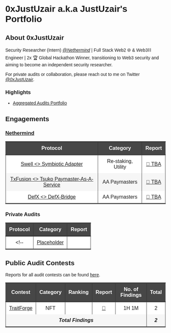 # 0xJustUzair a.k.a JustUzair's Portfolio

## About 0xJustUzair

Security Researcher (Intern) [*@Nethermind*](https://github.com/NethermindEth/) | Full Stack Web2 🌐 & Web3⛓️ Engineer | 2x 🏆 Global Hackathon Winner, transitioning to Web3 security and aiming to become an independent security researcher.

For private audits or collaboration, please reach out to me on Twitter [*@0xJustUzair*](https://twitter.com/0xJustUzair).

### Highlights

- [Aggregated Audits Portfolio](https://audits.sherlock.xyz/watson/JustUzair)

## Engagements

### [Nethermind](https://github.com/NethermindEth/)

| Protocol | Category | Report |
| - | - | :-: |
| [Swell <> Symbiotic Adapter](#) | Re-staking, Utility | [📄 TBA](#) |
| [TxFusion <> Tsuko Paymaster-As-A-Service](#) | AA Paymasters | [📄 TBA](#) |
| [DefX <> DefX-Bridge](#) | AA Paymasters | [📄 TBA](#) |


### Private Audits

| Protocol | Category | Report |
| - | - | :-: |
<!-- | [Placeholder](<protocol-url-link>) | <Category> | [📄](/engagements/nethermind/<FILENAME>) | -->

## Public Audit Contests

Reports for all audit contests can be found [here](/contests/).

<!-- | Contest | Category | Ranking | Report | No. of Findings | Total |
| - | - | :-: | :-: | - | - |
| [TraitForge](https://code4rena.com/audits/2024-07-traitforge) | NFT |  | [📄](/contests/c4/2024-07-traitforge.md) | `1H 1M` | 2 |
|Total Findings||||| 2 | -->

<style>
        body {
            font-family: 'Poppins', sans-serif;
        }
        table {
            border-collapse: collapse;
            width: 100%;
        }
        th, td {
            border-left: 2px solid rgba(51, 51, 51, 0.5);
            border-right: 2px solid rgba(51, 51, 51, 0.5);
            padding: 10px;
            text-align: center;
        }
        th {
            border-top: 3px solid rgba(51, 51, 51, 0.9);
            border-bottom: 3px solid rgba(51, 51, 51, 0.9);
            background-color: rgba(51, 51, 51, 0.9);
            color: white;
        }
        tr:nth-child(even) {
            background-color: rgba(240, 240, 240, 0.5); /* Light gray */
        }
        tr:nth-child(odd) {
            background-color: rgba(255, 255, 255, 1); /* White */
        }
        tr:last-child td {
            border-bottom: 3px solid rgba(51, 51, 51, 0.9);
        }
        tr:last-child td:first-child,
        tr:last-child td:last-child {
            border-left: 2px solid rgba(51, 51, 51, 0.5);
            border-right: 2px solid rgba(51, 51, 51, 0.5);
        }
</style>


<table>
    <thead>
        <tr>
            <th>Contest</th>
            <th>Category</th>
            <th>Ranking</th>
            <th>Report</th>
            <th>No. of Findings</th>
            <th>Total</th>
        </tr>
    </thead>
    <tbody>
        <tr>
            <td><a href="https://code4rena.com/audits/2024-07-traitforge">TraitForge</a></td>
            <td>NFT</td>
            <td></td>
            <td><a href="/contests/c4/2024-07-traitforge.md">📄</a></td>
            <td>1H 1M</td>
            <td>2</td>
        </tr>
        <tr>
            <td colspan="5" style="font-weight:bold;font-style:italic">Total Findings</td>
            <td style="font-weight:bold;font-style:italic">2</td>
        </tr>
    </tbody>
</table>

<!-- | [CONTEST NAME](<CONTEST-LINK>) | <CATEGORY> | RANKING 🥇🥈🥉🎖️ | [📄](/contests/pdf/<FILENAME>) | #NO | -->
